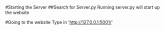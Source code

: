 #Starting the Server
##Search for Server.py
Running server.py will start up the website

#Going to the website
Type in 'http://127.0.0.1:5001/'
